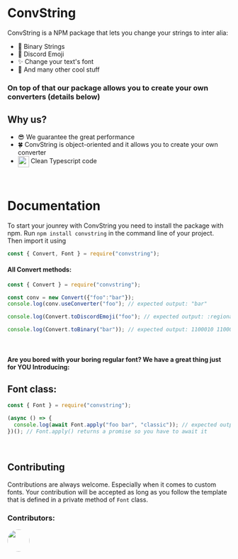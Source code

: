 # ConvString

ConvString is a NPM package that lets you change your strings to inter alia:

- 🤖 Binary Strings
- 👥 Discord Emoji
- ✨ Change your text's font
- 🌺 And many other cool stuff

### On top of that our package allows you to create your own converters (details below)

## Why us?

- 😎 We guarantee the great performance
- 🍀 ConvString is object-oriented and it allows you to create your own converter
- <img src="https://www.vectorlogo.zone/logos/typescriptlang/typescriptlang-icon.svg" align="center" width="25"> Clean Typescript code

<br/>

# Documentation

To start your jounrey with ConvString you need to install the package with npm.
Run `npm install convstring` in the command line of your project. Then import it using

```js
const { Convert, Font } = require("convstring");
```

#### All Convert methods:

```js
const { Convert } = require("convstring");

const conv = new Convert({"foo":"bar"});
console.log(conv.useConverter("foo"); // expected output: "bar"

console.log(Convert.toDiscordEmoji("foo"); // expected output: :regional_indicator_f: :regional_indicator_o: :regional_indicator_o:

console.log(Convert.toBinary("bar")); // expected output: 1100010 1100001 1110010
```

<br/>

#### Are you bored with your boring regular font? We have a great thing just for YOU Introducing:

## Font class:

```js
const { Font } = require("convstring");

(async () => {
  console.log(await Font.apply("foo bar", "classic")); // expected output: 𝔣𝔬𝔬 𝔟𝔞𝔯
})(); // Font.apply() returns a promise so you have to await it
```

<br/>

## Contributing

Contributions are always welcome. Especially when it comes to custom fonts. Your contribution will be accepted as long as you follow the template that is defined in a private method of `Font` class.

### Contributors:

[<img src="https://avatars.githubusercontent.com/u/72653148?s=400&u=1a38768d42fa92337fc84c36bdc156dd10438ee9&v=4" width="50" align="center" style="border-radius:50%"/>](https://github.com/TeloiDev)
